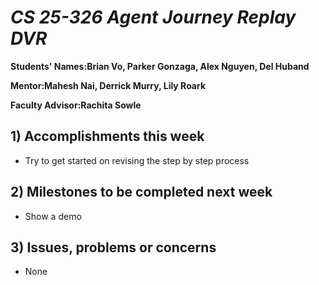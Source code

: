 # *CS 25-326 Agent Journey Replay DVR*

**Students' Names:Brian Vo, Parker Gonzaga, Alex Nguyen, Del Huband**

**Mentor:Mahesh Nai, Derrick Murry, Lily Roark**

**Faculty Advisor:Rachita Sowle**

## 1) Accomplishments this week ##
   - Try to get started on revising the step by step process
## 2) Milestones to be completed next week ##
   - Show a demo
## 3) Issues, problems or concerns ##
   - None



